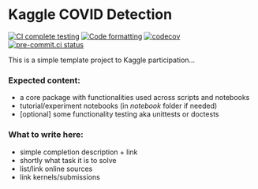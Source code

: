 # Kaggle COVID Detection

[![CI complete testing](https://github.com/Borda/kaggle_COVID-detection/actions/workflows/ci_testing.yml/badge.svg?branch=main&event=push)](https://github.com/Borda/kaggle_COVID-detection/actions/workflows/ci_testing.yml)
[![Code formatting](https://github.com/Borda/kaggle_COVID-detection/actions/workflows/code-format.yml/badge.svg?branch=main&event=push)](https://github.com/Borda/kaggle_COVID-detection/actions/workflows/code-format.yml)
[![codecov](https://codecov.io/gh/Borda/kaggle_COVID-detection/branch/main/graph/badge.svg)](https://codecov.io/gh/Borda/kaggle_COVID-detection)
[![pre-commit.ci status](https://results.pre-commit.ci/badge/github/Borda/kaggle_COVID-detection/main.svg)](https://results.pre-commit.ci/latest/github/Borda/kaggle_COVID-detection/main)

This is a simple template project to Kaggle participation...

### Expected content:

- a core package with functionalities used across scripts and notebooks
- tutorial/experiment notebooks (in _notebook_ folder if needed)
- \[optional\] some functionality testing aka unittests or doctests

### What to write here:

- simple completion description + link
- shortly what task it is to solve
- list/link online sources
- link kernels/submissions
